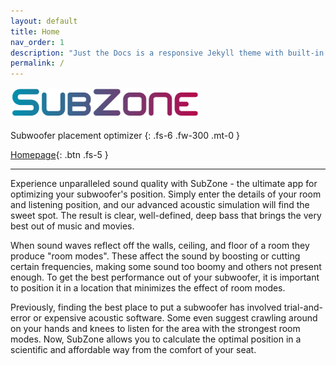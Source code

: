```yaml
---
layout: default
title: Home
nav_order: 1
description: "Just the Docs is a responsive Jekyll theme with built-in search that is easily customizable and hosted on GitHub Pages."
permalink: /
---
```


<!-- # SubZone
{: .fs-9 } -->

<img src="assets/images/subzone-title-color.png" alt="SubZone logo" width="60%" />

Subwoofer placement optimizer
{: .fs-6 .fw-300 .mt-0 }

[Homepage](http://bau.me/subzone/){: .btn .fs-5 }

---

Experience unparalleled sound quality with SubZone - the ultimate app for optimizing your subwoofer's position. Simply enter the details of your room and listening position, and our advanced acoustic simulation will find the sweet spot. The result is clear, well-defined, deep bass that brings the very best out of music and movies.

When sound waves reflect off the walls, ceiling, and floor of a room they produce "room modes". These affect the sound by boosting or cutting certain frequencies, making some sound too boomy and others not present enough. To get the best performance out of your subwoofer, it is important to position it in a location that minimizes the effect of room modes.

Previously, finding the best place to put a subwoofer has involved trial-and-error or expensive acoustic software. Some even suggest crawling around on your hands and knees to listen for the area with the strongest room modes. Now, SubZone allows you to calculate the optimal position in a scientific and affordable way from the comfort of your seat.
